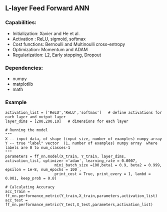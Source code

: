 ## L-layer Feed Forward ANN 

### Capabilities: 
 -  Initialization: Xavier and He et al.  
 -  Activation : ReLU, sigmoid, softmax
 -  Cost functions: Bernoulli and Multinoulli cross-entropy
 -  Optimization: Momentum and ADAM 
 -  Regularization: L2, Early stopping, Dropout
 
 ### Dependencies:
 - numpy
 - matplotlib
 - math 

### Example
```
activation_list = ['ReLU','ReLU','softmax']   # define activations for each layer and output layer
layer_dims = [200,200,10]   # dimensions for each layer

# Running the model
"""
X -- input data, of shape (input size, number of examples) numpy array
Y -- true "label" vector  (1, number of examples) numpy array  where labels are 0 to num_classes-1
"""
parameters = ff_nn.model(X_train, Y_train, layer_dims, activation_list, optimizer ='adam', learning_rate = 0.0007, 
                      mini_batch_size =100,beta1 = 0.9, beta2 = 0.999,  epsilon = 1e-8, num_epochs = 100 , 
                      print_cost = True, print_every = 1, lambd = 0.001, keep_prob = 0.8)

# Calculating Accuracy 
acc_train = ff_nn.performance_metric(Y_train,X_train,parameters,activation_list)
acc_test =  ff_nn.performance_metric(Y_test,X_test,parameters,activation_list)


```
 
